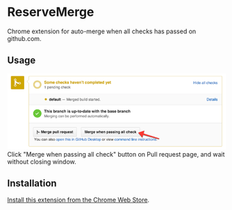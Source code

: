 # ReserveMerge
Chrome extension for auto-merge when all checks has passed on github.com.

## Usage
![Merge when passing all check](button.png)
Click "Merge when passing all check" button on Pull request page, and wait without closing window.

## Installation
[Install this extension from the Chrome Web Store](https://chrome.google.com/webstore/detail/reservemerge/glmagehpijnkcpcjlchbiijghmmphpbe).